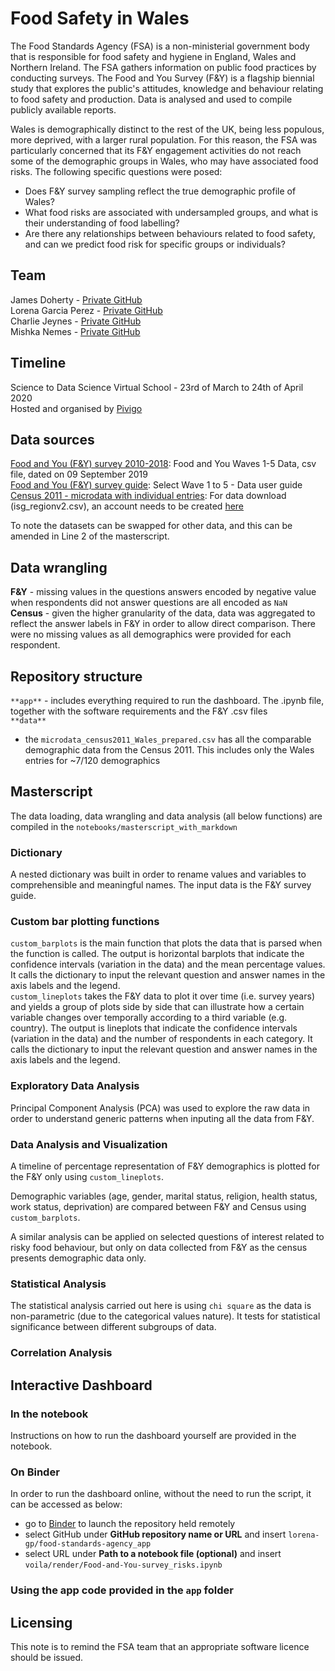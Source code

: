 # Food Safety in Wales 


The Food Standards Agency (FSA) is a non-ministerial government body that is responsible for food safety and hygiene in England, Wales and Northern Ireland. The FSA gathers information on public food practices by conducting surveys. The Food and You Survey (F&Y) is a flagship biennial study that explores the public's attitudes, knowledge and behaviour relating to food safety and production. Data is analysed and used to compile publicly available reports. 

Wales is demographically distinct to the rest of the UK, being less populous, more deprived, with a larger rural population. For this reason, the FSA was particularly concerned that its F&Y engagement activities do not reach some of the demographic groups in Wales, who may have associated food risks. The following specific questions were posed: 

* Does F&Y survey sampling reflect the true demographic profile of Wales? 
* What food risks are associated with undersampled groups, and what is their understanding of food labelling? 
* Are there any relationships between behaviours related to food safety, and can we predict food risk for specific groups or individuals?


## Team

James Doherty - [Private GitHub](https://github.com/jimmyd83) \
Lorena Garcia Perez - [Private GitHub](https://github.com/lorena-gp) \
Charlie Jeynes - [Private GitHub](https://github.com/charliejeynes) \
Mishka Nemes - [Private GitHub](https://github.com/mihaelanemes) 


## Timeline

Science to Data Science Virtual School - 23rd of March to 24th of April 2020 \
Hosted and organised by [Pivigo](https://www.pivigo.com/)

## Data sources

[Food and You (F&Y) survey 2010-2018](https://data.gov.uk/dataset/6cae91e7-a5aa-45b4-880d-29b3b7ea93b0/food-and-you-wave-five): Food and You Waves 1-5 Data, csv file, dated on 09 September 2019 \
[Food and You (F&Y) survey guide](https://data.food.gov.uk/catalog/datasets/3f3ad1b7-8cf3-444b-abbf-f784ea4551e1): Select Wave 1 to 5 - Data user guide \
[Census 2011 - microdata with individual entries](https://www.ons.gov.uk/census/2011census/2011censusdata/censusmicrodata/securemicrodata): For data download (isg_regionv2.csv), an account needs to be created [here](https://www.ukdataservice.ac.uk/get-data/how-to-access/registration)


To note the datasets can be swapped for other data, and this can be amended in Line 2 of the masterscript.

## Data wrangling 

**F&Y** - missing values in the questions answers encoded by negative value when respondents did not answer questions are all encoded as `NaN` \
**Census** - given the higher granularity of the data, data was aggregated to reflect the answer labels in F&Y in order to allow direct comparison. There were no missing values as all demographics were provided for each respondent.


## Repository structure

`**app**` - includes everything required to run the dashboard. The .ipynb file, together with the software requirements and the F&Y .csv files \
`**data**` 
* the `microdata_census2011_Wales_prepared.csv` has all the comparable demographic data from the Census 2011. This includes only the Wales entries for ~7/120 demographics

## Masterscript

The data loading, data wrangling and data analysis (all below functions) are compiled in the `notebooks/masterscript_with_markdown`

### Dictionary 

A nested dictionary was built in order to rename values and variables to comprehensible and meaningful names. The input data is the F&Y survey guide.

### Custom bar plotting functions

`custom_barplots` is the main function that plots the data that is parsed when the function is called. The output is horizontal barplots that indicate the confidence intervals (variation in the data) and the mean percentage values. It calls the dictionary to input the relevant question and answer names in the axis labels and the legend. \
`custom_lineplots` takes the F&Y data to plot it over time (i.e. survey years) and yields a group of plots side by side that can illustrate how a certain variable changes over temporally according to a third variable (e.g. country). The output is  lineplots that indicate the confidence intervals (variation in the data) and the number of respondents in each category. It calls the dictionary to input the relevant question and answer names in the axis labels and the legend. 



### Exploratory Data Analysis

Principal Component Analysis (PCA) was used to explore the raw data in order to understand generic patterns when inputing all the data from F&Y.


### Data Analysis and Visualization

A timeline of percentage representation of F&Y demographics is plotted for the F&Y only using `custom_lineplots`. 

Demographic variables (age, gender, marital status, religion, health status, work status, deprivation) are compared between F&Y and Census using `custom_barplots`. 

A similar analysis can be applied on selected questions of interest related to risky food behaviour, but only on data collected from F&Y as the census presents demographic data only.
 

### Statistical Analysis

The statistical analysis carried out here is using `chi square` as the data is non-parametric (due to the categorical values nature). It tests for statistical significance between different subgroups of data.

### Correlation Analysis



## Interactive Dashboard


### In the notebook

Instructions on how to run the dashboard yourself are provided in the notebook. 

### On Binder 

In order to run the dashboard online, without the need to run the script, it can be accessed as below:
* go to [Binder](https://mybinder.org/) to launch the repository held remotely 
* select GitHub under __GitHub repository name or URL__ and insert `lorena-gp/food-standards-agency_app`
* select URL under __Path to a notebook file (optional)__ and insert `voila/render/Food-and-You-survey_risks.ipynb`

### Using the app code provided in the `app` folder

## Licensing

This note is to remind the FSA team that an appropriate software licence should be issued. 
